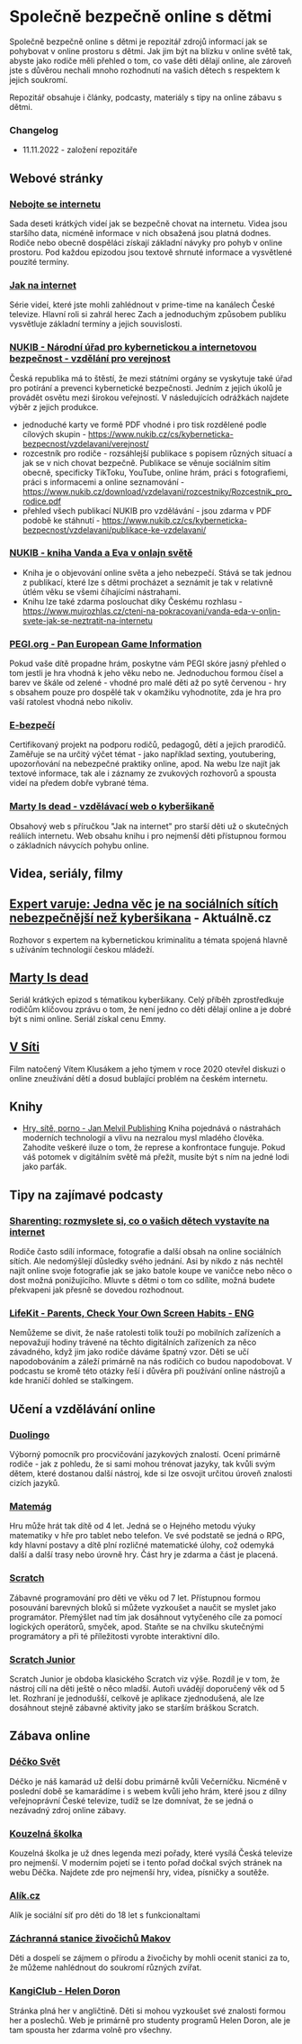 # Společně bezpečně online s dětmi

Společně bezpečně online s dětmi je repozitář zdrojů informací jak se pohybovat v online prostoru s dětmi. Jak jim být na blízku v online světě tak, abyste jako rodiče měli přehled o tom, co vaše děti dělají online, ale zároveň jste s důvěrou nechali mnoho rozhodnutí na vašich dětech s respektem k jejich soukromí.

Repozitář obsahuje i články, podcasty, materiály s tipy na online zábavu s dětmi.


### Changelog

- 11.11.2022 - založení repozitáře


## Webové stránky
### [Nebojte se internetu](https://www.nebojteseinternetu.cz)
Sada deseti krátkých videí jak se bezpečně chovat na internetu. Videa jsou staršího data, nicméně informace v nich obsažená jsou platná dodnes. Rodiče nebo obecně dospěláci získají základní návyky pro pohyb v online prostoru. Pod každou epizodou jsou textově shrnuté informace a vysvětlené pouzité termíny.

### [Jak na internet](https://www.jaknainternet.cz/)
Série videí, které jste mohli zahlédnout v prime-time na kanálech České televize. Hlavní roli si zahrál herec Zach a jednoduchým způsobem publiku vysvětluje základní termíny a jejich souvislosti.

### [NUKIB - Národní úřad pro kybernetickou a internetovou bezpečnost - vzdělání pro verejnost](https://www.nukib.cz/cs/kyberneticka-bezpecnost/vzdelavani/verejnost/)
Česká republika má to štěstí, že mezi státními orgány se vyskytuje také úřad pro potírání a prevenci kybernetické bezpečnosti. Jedním z jejich úkolů je provádět osvětu mezi širokou veřejností. V následujících odrážkách najdete výběr z jejich produkce.
- jednoduché karty ve formě PDF vhodné i pro tisk rozdělené podle cílových skupin - https://www.nukib.cz/cs/kyberneticka-bezpecnost/vzdelavani/verejnost/
- rozcestník pro rodiče - rozsáhlejší publikace s popisem různých situací a jak se v nich chovat bezpečně. Publikace se věnuje sociálním sítím obecně, specificky TikToku, YouTube, online hrám, práci s fotografiemi, práci s informacemi a online seznamování - https://www.nukib.cz/download/vzdelavani/rozcestniky/Rozcestnik_pro_rodice.pdf
- přehled všech publikací NUKIB pro vzdělávání - jsou zdarma v PDF podobě ke stáhnutí - https://www.nukib.cz/cs/kyberneticka-bezpecnost/vzdelavani/publikace-ke-vzdelavani/

### [NUKIB - kniha Vanda a Eva v onlajn světě](https://nukib.cz/download/vzdelavani/rozcestniky/Vanda_a_Eda_v_Onljn_svete_kniha_s_kartami.pdf) 
- Kniha je o objevování online světa a jeho nebezpečí. Stává se tak jednou z publikací, které lze s dětmi procházet a seznámit je tak v relativně útlém věku se všemi číhajícími nástrahami.
- Knihu lze také zdarma poslouchat diky Českému rozhlasu - https://www.mujrozhlas.cz/cteni-na-pokracovani/vanda-eda-v-onljn-svete-jak-se-neztratit-na-internetu

### [PEGI.org - Pan European Game Information](https://pegi.info/)
Pokud vaše dítě propadne hrám, poskytne vám PEGI skóre jasný přehled o tom jestli je hra vhodná k jeho věku nebo ne. Jednoduchou formou čísel a barev ve škále od zelené - vhodné pro malé děti až po sytě červenou - hry s obsahem pouze pro dospělé tak v okamžiku vyhodnotíte, zda je hra pro vaší ratolest vhodná nebo nikoliv.

### [E-bezpečí](https://www.e-bezpeci.cz)
Certifikovaný projekt na podporu rodičů, pedagogů, dětí a jejich prarodičů. Zaměřuje se na určitý výčet témat - jako například sexting, youtubering, upozorňování na nebezpečné praktiky online, apod. Na webu lze najít jak textové informace, tak ale i záznamy ze zvukových rozhovorů a spousta videí na předem dobře vybrané téma.

### [Marty Is dead - vzdělávací web o kyberšikaně](https://martyisdead.mall.tv/vyuka/)
Obsahový web s příručkou "Jak na internet" pro starší děti už o skutečných reáliích internetu. Web obsahu knihu i pro nejmenší děti přístupnou formou o základních návycích pohybu online.

## Videa, seriály, filmy
## [Expert varuje: Jedna věc je na sociálních sítích nebezpečnější než kyberšikana](https://video.aktualne.cz/spotlight/spotlight-rozhovor-martin-kozisek-video/r~3a1d71223c0c11ee8b4e0cc47ab5f122/) - Aktuálně.cz
Rozhovor s expertem na kybernetickou kriminalitu a témata spojená hlavně s užíváním technologií českou mládeží.
## [Marty Is dead](https://www.mall.tv/martyisdead/vsechny-epizody)
Seriál krátkých epizod s tématikou kyberšikany. Celý příběh zprostředkuje rodičům klíčovou zprávu o tom, že není jedno co děti dělají online a je dobré být s nimi online. Seriál získal cenu Emmy.

## [V Síti](https://www.csfd.cz/film/720753-v-siti/prehled/)
Film natočený Vítem Klusákem a jeho týmem v roce 2020 otevřel diskuzi o online zneužívání dětí a dosud bublající problém na českém internetu. 

## Knihy
-  [Hry, sítě, porno - Jan Melvil Publishing](https://www.melvil.cz/kniha-hry-site-porno/)
Kniha pojednává o nástrahách moderních technologií a vlivu na nezralou mysl mladého člověka. Zahodíte veškeré iluze o tom, že represe a konfrontace funguje. Pokud váš potomek v digitálním světě má přežít, musíte být s ním na jedné lodi jako parťák.

## Tipy na zajímavé podcasty
### [Sharenting: rozmyslete si, co o vašich dětech vystavíte na internet](https://podcasts.google.com/feed/aHR0cHM6Ly9hcGkubXVqcm96aGxhcy5jei9yc3MvcG9kY2FzdC85Mzg1ZWY4NC1jNzEwLTM4ZTAtYjczMS0xMjJlYjIyNmZkNGMucnNz/episode/YTZjY2U3NWEtNDY3Mi00OTQwLWEzMzctN2NkZTU5ZDQ4MTM2?ep=1)
Rodiče často sdílí informace, fotografie a další obsah na online sociálních sítích. Ale nedomýšlejí důsledky svého jednání. Asi by nikdo z nás nechtěl najít online svoje fotografie jak se jako batole koupe ve vaničce nebo něco o dost možná ponižujícího. Mluvte s dětmi o tom co sdílíte, možná budete překvapeni jak přesně se dovedou rozhodnout.
### [LifeKit - Parents, Check Your Own Screen Habits - ENG](https://podcasts.google.com/feed/aHR0cHM6Ly9hcGkubXVqcm96aGxhcy5jei9yc3MvcG9kY2FzdC85Mzg1ZWY4NC1jNzEwLTM4ZTAtYjczMS0xMjJlYjIyNmZkNGMucnNz/episode/NWM2NjVjMDktMjI1NS00YThkLWIxNTEtMmJkYmNkOTU4NmMy?ep=14)
Nemůžeme se divit, že naše ratolesti tolik touží po mobilních zařízeních a nepovažují hodiny trávené na těchto digitálních zařízeních za něco závadného, když jim jako rodiče dáváme špatný vzor. Děti se učí napodobováním a záleží primárně na nás rodičich co budou napodobovat. V podcastu se kromě této otázky řeší i důvěra při používání online nástrojů a kde hraničí dohled se stalkingem.

## Učení a vzdělávání online
### [Duolingo](https://www.duolingo.com/)
Výborný pomocník pro procvičování jazykových znalostí. Ocení primárně rodiče - jak z pohledu, že si sami mohou trénovat jazyky, tak kvůli svým dětem, které dostanou další nástroj, kde si lze osvojit určitou úroveň znalosti cizích jazyků.

### [Matemág](https://matemag.cz)
Hru může hrát tak dítě od 4 let. Jedná se o Hejného metodu výuky matematiky v hře pro tablet nebo telefon. Ve své podstatě se jedná o RPG, kdy hlavní postavy a dítě plní rozličné matematické úlohy, což odemyká další a další trasy nebo úrovně hry. Část hry je zdarma a část je placená.

### [Scratch](https://scratch.mit.edu/) 
Zábavné programování pro děti ve věku od 7 let. Přístupnou formou posouvání barevných bloků si můžete vyzkoušet a naučit se myslet jako programátor. Přemýšlet nad tím jak dosáhnout vytyčeného cíle za pomocí logických operátorů, smyček, apod. Staňte se na chvilku skutečnými programátory a při té příležitosti vyrobte interaktivní dílo.

### [Scratch Junior](https://www.scratchjr.org/) 
Scratch Junior je obdoba klasického Scratch viz výše. Rozdíl je v tom, že nástroj cílí na děti ještě o něco mladší. Autoři uvádějí doporučený věk od 5 let. Rozhraní je jednodušší, celkově je aplikace zjednodušená, ale lze dosáhnout stejně zábavné aktivity jako se starším bráškou Scratch.

## Zábava online
### [Déčko Svět ](https://decko.ceskatelevize.cz/hry)
Déčko je náš kamarád už delší dobu primárně kvůli Večerníčku. Nicméně v poslední době se kamarádíme i s webem kvůli jeho hrám, které jsou z dílny veřejnoprávní České televize, tudíž se lze domnívat, že se jedná o nezávadný zdroj online zábavy.

### [Kouzelná školka](https://decko.ceskatelevize.cz/kouzelna-skolka)
Kouzelná školka je už dnes legenda mezi pořady, které vysílá Česká televize pro nejmenší. V moderním pojetí se i tento pořad dočkal svých stránek na webu Déčka. Najdete zde pro nejmenší hry, videa, písničky a soutěže.

### [Alík.cz](https://www.alik.cz)
Alík je sociální síť pro děti do 18 let s funkcionaltami 

### [Záchranná stanice živočichů Makov](https://www.makov.cz/webkamera.html)
Děti a dospelí se zájmem o přírodu a živočichy by mohli ocenit  stanici za to, že můžeme nahlédnout do soukromí různých zvířat.

### [KangiClub - Helen Doron](https://www.kangiclub.com/home)
Stránka plná her v angličtině. Děti si mohou vyzkoušet své znalosti formou her a poslechů. Web je primárně pro studenty programů Helen Doron, ale je tam spousta her zdarma volně pro všechny. 
